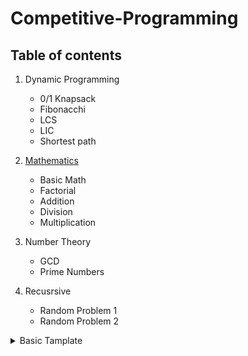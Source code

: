 # Competitive-Programming
## Table of contents
1.  Dynamic Programming 
      * 0/1 Knapsack
      * Fibonacchi
      * LCS
      * LIC
      * Shortest path
2. [Mathematics](https://github.com/teddy-teem/Competitive-Programming/blob/master/Mathmetics/Mathmetics.md)
     - Basic Math
     - Factorial
     - Addition
     - Division
     - Multiplication
     
3. Number Theory
     - GCD
     - Prime Numbers
4. Recusrsive
     - Random Problem 1
     - Random Problem 2
     
<details><summary>Basic Tamplate</summary>
<p>

#### We can hide anything, even code!

```c++
#include<bits/stdc++.h>
#define F_READ   freopen("input.txt", "r", stdin);
#define F_WRITE   freopen("output.txt", "w", stdout);
#define IOS   ios_base::sync_with_stdio(false); cin.tie(NULL)
#define PB   push_back
#define F   first
#define S   second
#define REP(i,a,b)   for(int i=a; i<=b; i++)
#define I_REP(i,a,b)   for(int i=a; i>=b; i--)
#define ISEVEN(a) (a&1?0:1)
#define BIT_NO_OF_1(a) (__builtin_popcount(a))
#define BIT_NO_OF_LEADING_0(a) (__builtin_clz(a))
#define BIT_NO_OF_TRAILING_0(a) (__builtin_ctz(a))
#define STRING_TO_INT(v,s) for(int i=0; i<s.size(); i++) v.PB(s[i]-'0');
#define INT_TO_STRING(a,x) for(int i=0; i<x.size(); i++) a+=x[i]+'0';

using namespace std; 

typedef long long ll;
typedef unsigned long long ull;
typedef vector<int> vi;
typedef vector<string> vs;
typedef pair<int,int> pii;
typedef pair<int,string> pis;
typedef pair<string,string> pss;
typedef pair<string,int> psi;
typedef map<int,int> mii;

int main() {
  IOS;
  cout<<"Hello World";
  return 0;
}
```

</p>
</details>
